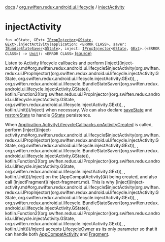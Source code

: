 [docs](../index.md) / [org.swiften.redux.android.ui.lifecycle](index.md) / [injectActivity](./inject-activity.md)

# injectActivity

`fun <GState, GExt> `[`IPropInjector`](../org.swiften.redux.ui/-i-prop-injector/index.md)`<`[`GState`](inject-activity.md#GState)`, `[`GExt`](inject-activity.md#GExt)`>.injectActivity(application: <ERROR CLASS>, saver: `[`IBundleStateSaver`](-i-bundle-state-saver/index.md)`<`[`GState`](inject-activity.md#GState)`>, inject: `[`IPropInjector`](../org.swiften.redux.ui/-i-prop-injector/index.md)`<`[`GState`](inject-activity.md#GState)`, `[`GExt`](inject-activity.md#GExt)`>.(<ERROR CLASS>) -> `[`Unit`](https://kotlinlang.org/api/latest/jvm/stdlib/kotlin/-unit/index.html)`): <ERROR CLASS>` [(source)](https://github.com/protoman92/KotlinRedux/tree/master/android/android-lifecycle/src/main/java/org/swiften/redux/android/ui/lifecycle/AndroidActivity.kt#L38)

Listen to [Activity](#) lifecycle callbacks and perform [inject](inject-activity.md#org.swiften.redux.android.ui.lifecycle$injectActivity(org.swiften.redux.ui.IPropInjector((org.swiften.redux.android.ui.lifecycle.injectActivity.GState, org.swiften.redux.android.ui.lifecycle.injectActivity.GExt)), , org.swiften.redux.android.ui.lifecycle.IBundleStateSaver((org.swiften.redux.android.ui.lifecycle.injectActivity.GState)), kotlin.Function2((org.swiften.redux.ui.IPropInjector((org.swiften.redux.android.ui.lifecycle.injectActivity.GState, org.swiften.redux.android.ui.lifecycle.injectActivity.GExt)), , kotlin.Unit)))/inject) when necessary. We can also
declare [saveState](#) and [restoreState](#) to handle [GState](inject-activity.md#GState) persistence.

When [Application.ActivityLifecycleCallbacks.onActivityCreated](#) is called, perform [inject](inject-activity.md#org.swiften.redux.android.ui.lifecycle$injectActivity(org.swiften.redux.ui.IPropInjector((org.swiften.redux.android.ui.lifecycle.injectActivity.GState, org.swiften.redux.android.ui.lifecycle.injectActivity.GExt)), , org.swiften.redux.android.ui.lifecycle.IBundleStateSaver((org.swiften.redux.android.ui.lifecycle.injectActivity.GState)), kotlin.Function2((org.swiften.redux.ui.IPropInjector((org.swiften.redux.android.ui.lifecycle.injectActivity.GState, org.swiften.redux.android.ui.lifecycle.injectActivity.GExt)), , kotlin.Unit)))/inject)
on the [AppCompatActivity](#) being created, and also call [injectFragment](inject-fragment.md). This is why
[inject](inject-activity.md#org.swiften.redux.android.ui.lifecycle$injectActivity(org.swiften.redux.ui.IPropInjector((org.swiften.redux.android.ui.lifecycle.injectActivity.GState, org.swiften.redux.android.ui.lifecycle.injectActivity.GExt)), , org.swiften.redux.android.ui.lifecycle.IBundleStateSaver((org.swiften.redux.android.ui.lifecycle.injectActivity.GState)), kotlin.Function2((org.swiften.redux.ui.IPropInjector((org.swiften.redux.android.ui.lifecycle.injectActivity.GState, org.swiften.redux.android.ui.lifecycle.injectActivity.GExt)), , kotlin.Unit)))/inject) accepts [LifecycleOwner](#) as its only parameter so that it can handle both
[AppCompatActivity](#) and [Fragment](#).

